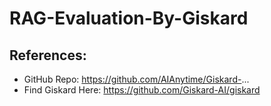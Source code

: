 # RAG-Evaluation-By-Giskard
## References:
- GitHub Repo: https://github.com/AIAnytime/Giskard-...
- Find Giskard Here: https://github.com/Giskard-AI/giskard
